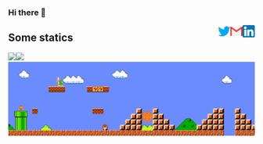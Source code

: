 ### Hi there 👋

<!--
**adniltonsantos/adniltonsantos** is a ✨ _special_ ✨ repository because its `README.md` (this file) appears on your GitHub profile.

Here are some ideas to get you started:

- 🔭 I’m currently working on ...
- 🌱 I’m currently learning ...
- 👯 I’m looking to collaborate on ...
- 🤔 I’m looking for help with ...
- 💬 Ask me about ...
- 📫 How to reach me: ...
- 😄 Pronouns: ...
- ⚡ Fun fact: ...
-->

<a href="https://www.linkedin.com/in/adnilton/" target="_blank">
    <img 
        src="linkedin.svg" 
        alt="linkedIn" 
        width="25" 
        align="right" />
</a>

<a href="mailto:adniltonweb@gmail.com" target="_blank">
    <img 
        src="gmail.svg" 
        alt="codewars" 
        width="25" 
        align="right" />
</a>

<a href="https://twitter.com/adniltonweb" target="_blank">
    <img 
        src="twitter.svg" 
        alt="codewars" 
        width="25" 
        align="right" />
</a>

## Some statics

<img src='https://github-readme-stats.vercel.app/api?username=adniltonsantos&show_icons=true&theme=tokyonight&count_private=true&line_height=40'  align="left" />
<img src='https://github-readme-stats.vercel.app/api/top-langs/?username=adniltonsantos&theme=tokyonight&hide_langs_below=4' />

<img src="https://github.com/adniltonsantos/adniltonsantos/blob/main/Mario_Gameplay.gif" alt="Mario Game" width="980">

